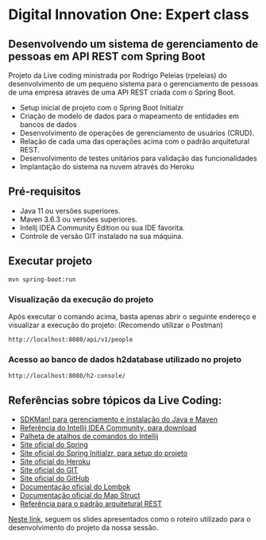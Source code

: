 # Digital Innovation One: Expert class
## Desenvolvendo um sistema de gerenciamento de pessoas em API REST com Spring Boot

Projeto da Live coding ministrada por Rodrigo Peleias (rpeleias) do desenvolvimento de um pequeno sistema para o gerenciamento de pessoas de uma empresa através de uma API REST criada com o Spring Boot.

* Setup inicial de projeto com o Spring Boot Initialzr
* Criação de modelo de dados para o mapeamento de entidades em bancos de dados
* Desenvolvimento de operações de gerenciamento de usuários (CRUD).
* Relação de cada uma das operações acima com o padrão arquitetural REST.
* Desenvolvimento de testes unitários para validação das funcionalidades
* Implantação do sistema na nuvem através do Heroku

## Pré-requisitos
* Java 11 ou versões superiores.
* Maven 3.6.3 ou versões superiores.
* Intellj IDEA Community Edition ou sua IDE favorita.
* Controle de versão GIT instalado na sua máquina.

## Executar projeto
```shell
mvn spring-boot:run 
```

### Visualização da execução do projeto
Após executar o comando acima, basta apenas abrir o seguinte endereço e visualizar a execução do projeto:
(Recomendo utilizar o Postman)
```
http://localhost:8080/api/v1/people
```

### Acesso ao banco de dados h2database utilizado no projeto
```
http://localhost:8080/h2-console/
```


## Referências sobre tópicos da Live Coding:

* [SDKMan! para gerenciamento e instalação do Java e Maven](https://sdkman.io/)
* [Referência do Intellij IDEA Community, para download](https://www.jetbrains.com/idea/download)
* [Palheta de atalhos de comandos do Intellij](https://resources.jetbrains.com/storage/products/intellij-idea/docs/IntelliJIDEA_ReferenceCard.pdf)
* [Site oficial do Spring](https://spring.io/)
* [Site oficial do Spring Initialzr, para setup do projeto](https://start.spring.io/)
* [Site oficial do Heroku](https://www.heroku.com/)
* [Site oficial do GIT](https://git-scm.com/)
* [Site oficial do GitHub](http://github.com/)
* [Documentação oficial do Lombok](https://projectlombok.org/)
* [Documentação oficial do Map Struct](https://mapstruct.org/)
* [Referência para o padrão arquitetural REST](https://restfulapi.net/)

[Neste link](https://drive.google.com/file/d/1crVPOVl6ok2HeYjh3fjQuGQn2lDZVHrn/view?usp=sharing), seguem os slides apresentados como o roteiro utilizado para o desenvolvimento do projeto da nossa sessão.


